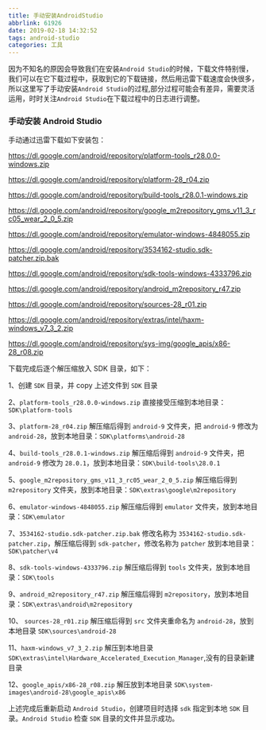 ```yaml
---
title: 手动安装AndroidStudio
abbrlink: 61926
date: 2019-02-18 14:32:52
tags: android-studio
categories: 工具
---
```


因为不知名的原因会导致我们在安装`Android Studio`的时候，下载文件特别慢，我们可以在它下载过程中，获取到它的下载链接，然后用迅雷下载速度会快很多，所以这里写了手动安装`Android Studio`的过程,部分过程可能会有差异，需要灵活运用，时时关注`Android Studio`在下载过程中的日志进行调整。

<!-- more -->

### 手动安装 Android Studio

手动通过迅雷下载如下安装包：

https://dl.google.com/android/repository/platform-tools_r28.0.0-windows.zip

https://dl.google.com/android/repository/platform-28_r04.zip

https://dl.google.com/android/repository/build-tools_r28.0.1-windows.zip

https://dl.google.com/android/repository/google_m2repository_gms_v11_3_rc05_wear_2_0_5.zip

https://dl.google.com/android/repository/emulator-windows-4848055.zip

https://dl.google.com/android/repository/3534162-studio.sdk-patcher.zip.bak

https://dl.google.com/android/repository/sdk-tools-windows-4333796.zip

https://dl.google.com/android/repository/android_m2repository_r47.zip

https://dl.google.com/android/repository/sources-28_r01.zip

https://dl.google.com/android/repository/extras/intel/haxm-windows_v7_3_2.zip

https://dl.google.com/android/repository/sys-img/google_apis/x86-28_r08.zip

下载完成后逐个解压缩放入 SDK 目录，如下：

1、创建 `SDK` 目录，并 copy 上述文件到 `SDK` 目录

2、`platform-tools_r28.0.0-windows.zip` 直接接受压缩到本地目录：`SDK\platform-tools`

3、`platform-28_r04.zip` 解压缩后得到 `android-9` 文件夹，把 `android-9` 修改为 `android-28`，放到本地目录：`SDK\platforms\android-28`

4、`build-tools_r28.0.1-windows.zip` 解压缩后得到 `android-9` 文件夹，把 `android-9` 修改为 `28.0.1`，放到本地目录：`SDK\build-tools\28.0.1`

5、`google_m2repository_gms_v11_3_rc05_wear_2_0_5.zip` 解压缩后得到 `m2repository` 文件夹，放到本地目录：`SDK\extras\google\m2repository`

6、`emulator-windows-4848055.zip` 解压缩后得到 `emulator` 文件夹，放到本地目录：`SDK\emulator`

7、`3534162-studio.sdk-patcher.zip.bak` 修改名称为 `3534162-studio.sdk-patcher.zip`，解压缩后得到 `sdk-patcher`，修改名称为 `patcher` 放到本地目录：`SDK\patcher\v4`

8、`sdk-tools-windows-4333796.zip` 解压缩后得到 `tools` 文件夹，放到本地目录：`SDK\tools`

9、`android_m2repository_r47.zip` 解压缩后得到 `m2repository`，放到本地目录：`SDK\extras\android\m2repository`

10、 `sources-28_r01.zip` 解压缩后得到 `src` 文件夹重命名为 `android-28`，放到本地目录 `SDK\sources\android-28`

11、`haxm-windows_v7_3_2.zip` 解压到本地目录 `SDK\extras\intel\Hardware_Accelerated_Execution_Manager`,没有的目录新建目录

12、`google_apis/x86-28_r08.zip` 解压放到本地目录 `SDK\system-images\android-28\google_apis\x86`

上述完成后重新启动 `Android Studio`，创建项目时选择 `sdk` 指定到本地 `SDK` 目录。`Android Studio` 检查 `SDK` 目录的文件并显示成功。
